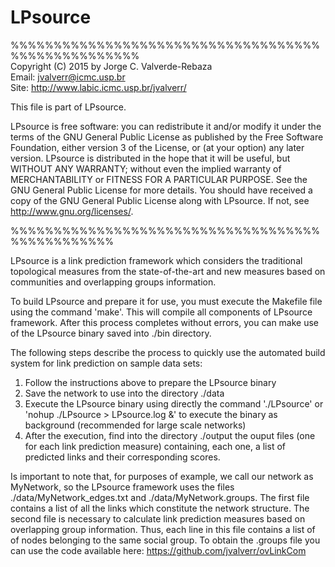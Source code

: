 # LPsource
%%%%%%%%%%%%%%%%%%%%%%%%%%%%%%%%%%%%%%%%%%%%%%%%%%%                                                             
Copyright (C) 2015 by Jorge C. Valverde-Rebaza	                                                                     
Email: jvalverr@icmc.usp.br	                                                                                            
Site: http://www.labic.icmc.usp.br/jvalverr/	

This file is part of LPsource.

LPsource is free software: you can redistribute it and/or modify it under the terms of the GNU General Public License as published by the Free Software Foundation, either version 3 of the License, or (at your option) any later version. LPsource is distributed in the hope that it will be useful, but WITHOUT ANY WARRANTY; without even the implied warranty of MERCHANTABILITY or FITNESS FOR A PARTICULAR PURPOSE. See the GNU General Public License for more details. You should have received a copy of the GNU General Public License along with LPsource. If not, see <http://www.gnu.org/licenses/>.

%%%%%%%%%%%%%%%%%%%%%%%%%%%%%%%%%%%%%%%%%%%%%%%%


LPsource is a link prediction framework which considers the traditional topological measures from the state-of-the-art and 
new measures based on communities and overlapping groups information.

To build LPsource and prepare it for use, you must execute the Makefile file using the command 'make'. This will compile 
all components of LPsource framework. After this process completes without errors, you can make use of the LPsource binary 
saved into ./bin directory.

The following steps describe the process to quickly use the automated build system for link prediction on sample data sets:

1. Follow the instructions above to prepare the LPsource binary
2. Save the network to use into the directory ./data
3. Execute the LPsource binary using directly the command './LPsource' or 'nohup ./LPsource > LPsource.log &' to execute the binary as background (recommended for large scale networks)
4. After the execution, find into the directory ./output the ouput files (one for each link prediction measure) containing, each one, a list of predicted links and their corresponding scores.

Is important to note that, for purposes of example, we call our network as MyNetwork, so the LPsource framework uses the files ./data/MyNetwork_edges.txt and ./data/MyNetwork.groups. The first file contains a list of all the links which constitute the network structure. The second file is necessary to calculate link prediction measures based on overlapping group information. Thus, each line in this file contains a list of of nodes belonging to the same social group. To obtain the .groups file you can use the code available here: https://github.com/jvalverr/ovLinkCom 

